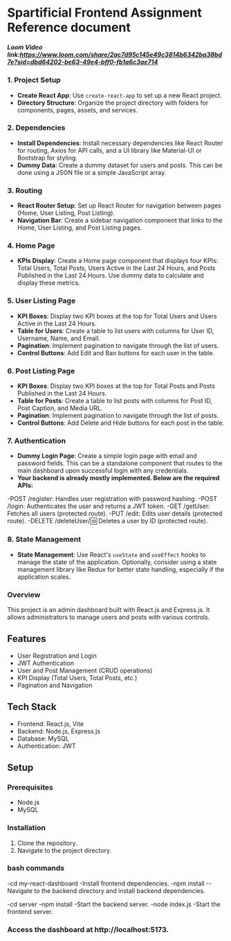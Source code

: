 # **Spartificial Frontend Assignment Reference document**
##### Loom Video link:https://www.loom.com/share/2ac7d95c145e49c3814b6342ba38bd7e?sid=dbd64202-be63-49e4-bff0-fb1a6c3ae714 
### 1. **Project Setup**

- **Create React App**: Use `create-react-app` to set up a new React project.
- **Directory Structure**: Organize the project directory with folders for components, pages, assets, and services.

### 2. **Dependencies**

- **Install Dependencies**: Install necessary dependencies like React Router for routing, Axios for API calls, and a UI library like Material-UI or Bootstrap for styling.
- **Dummy Data**: Create a dummy dataset for users and posts. This can be done using a JSON file or a simple JavaScript array.

### 3. **Routing**

- **React Router Setup**: Set up React Router for navigation between pages (Home, User Listing, Post Listing).
- **Navigation Bar**: Create a sidebar navigation component that links to the Home, User Listing, and Post Listing pages.

### 4. **Home Page**

- **KPIs Display**: Create a Home page component that displays four KPIs: Total Users, Total Posts, Users Active in the Last 24 Hours, and Posts Published in the Last 24 Hours. Use dummy data to calculate and display these metrics.

### 5. **User Listing Page**

- **KPI Boxes**: Display two KPI boxes at the top for Total Users and Users Active in the Last 24 Hours.
- **Table for Users**: Create a table to list users with columns for User ID, Username, Name, and Email.
- **Pagination**: Implement pagination to navigate through the list of users.
- **Control Buttons**: Add Edit and Ban buttons for each user in the table.

### 6. **Post Listing Page**

- **KPI Boxes**: Display two KPI boxes at the top for Total Posts and Posts Published in the Last 24 Hours.
- **Table for Posts**: Create a table to list posts with columns for Post ID, Post Caption, and Media URL.
- **Pagination**: Implement pagination to navigate through the list of posts.
- **Control Buttons**: Add Delete and Hide buttons for each post in the table.

### 7. **Authentication**

- **Dummy Login Page**: Create a simple login page with email and password fields. This can be a standalone component that routes to the main dashboard upon successful login with any credentials.
- **Your backend is already mostly implemented. Below are the required APIs:**

-POST /register: Handles user registration with password hashing.
-POST /login: Authenticates the user and returns a JWT token.
-GET /getUser: Fetches all users (protected route).
-PUT /edit: Edits user details (protected route).
-DELETE /deleteUser/:id: Deletes a user by ID (protected route).

### 8. **State Management**

- **State Management**: Use React's `useState` and `useEffect` hooks to manage the state of the application. Optionally, consider using a state management library like Redux for better state handling, especially if the application scales.

### Overview
This project is an admin dashboard built with React.js and Express.js. It allows administrators to manage users and posts with various controls.
## Features
- User Registration and Login
- JWT Authentication
- User and Post Management (CRUD operations)
- KPI Display (Total Users, Total Posts, etc.)
- Pagination and Navigation

## Tech Stack
- Frontend: React.js, Vite
- Backend: Node.js, Express.js
- Database: MySQL
- Authentication: JWT

## Setup

### Prerequisites
- Node.js
- MySQL

### Installation
1. Clone the repository.
2. Navigate to the project directory.

### bash commands
-cd my-react-dashboard
-Install frontend dependencies.
-npm install
--Navigate to the backend directory and install backend dependencies.

-cd server
-npm install
-Start the backend server.
-node index.js
-Start the frontend server.
### Access the dashboard at http://localhost:5173.
